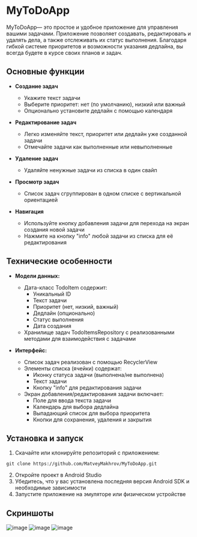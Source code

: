 # MyToDoApp

 MyToDoApp— это простое и удобное приложение для управления вашими задачами. Приложение позволяет создавать, редактировать и удалять дела, а также отслеживать их статус выполнения. Благодаря гибкой системе приоритетов и возможности указания дедлайна, вы всегда будете в курсе своих планов и задач.

## Основные функции

* __Создание задач__
  
  *   Укажите текст задачи
  *   Выберите приоритет: нет (по умолчанию), низкий или важный
  *   Опционально установите дедлайн с помощью календаря
    
* __Редактирование задач__
  
  * Легко изменяйте текст, приоритет или дедлайн уже созданной задачи
  * Отмечайте задачи как выполненные или невыполненные

* __Удаление задач__
  
  * Удаляйте ненужные задачи из списка в один свайп

* __Просмотр задач__

  * Список задач сгруппирован в одном списке с вертикальной ориентацией
 
* __Навигация__

  * Используйте кнопку добавления задачи для перехода на экран создания новой задачи
  * Нажмите на кнопку "info" любой задачи из списка для её редактирования

## Технические особенности

* __Модели данных:__

  * Дата-класс TodoItem содержит:
      * Уникальный ID
      * Текст задачи
      * Приоритет (нет, низкий, важный)
      * Дедлайн (опционально)
      * Статус выполнения
      * Дата создания
  * Хранилище задач TodoItemsRepository с реализованными методами для взаимодействия с задачами

* __Интерфейс:__
    * Список задач реализован с помощью RecyclerView
    * Элементы списка (ячейки) содержат:
        * Иконку статуса задачи (выполнена/не выполнена)
        * Текст задачи
        * Кнопку "info" для редактирования задачи
    * Экран добавления/редактирования задачи включает:
       * Поле для ввода текста задачи
       * Календарь для выбора дедлайна
       * Выпадающий список для выбора приоритета
       * Кнопки для сохранения, удаления и закрытия

## Установка и запуск

1. Скачайте или клонируйте репозиторий с приложением:
```git
git clone https://github.com/MatveyMakhrov/MyToDoApp.git
```
2. Откройте проект в Android Studio
3. Убедитесь, что у вас установлена последняя версия Android SDK и необходимые зависимости
4. Запустите приложение на эмуляторе или физическом устройстве

## Скриншоты
![image](https://github.com/user-attachments/assets/0a7db4ee-2131-439e-a771-ea159eadeeaf)
![image](https://github.com/user-attachments/assets/182d674f-1048-477a-a5ab-9627b9843acb)
![image](https://github.com/user-attachments/assets/9fa92456-0c31-4347-8afd-3c76b0c8222c)

